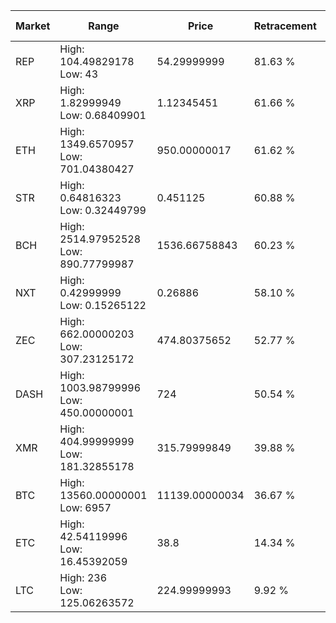 | Market | Range | Price| Retracement | Doubles to 50% |
| --- | --- | --- | --- | --- |
| REP | High: 104.49829178<br />Low: 43 | 54.29999999 | 81.63 % | 1.36 |
| XRP | High: 1.82999949<br />Low: 0.68409901 | 1.12345451 | 61.66 % | 1.12 |
| ETH | High: 1349.6570957<br />Low: 701.04380427 | 950.00000017 | 61.62 % | 1.08 |
| STR | High: 0.64816323<br />Low: 0.32449799 | 0.451125 | 60.88 % | 1.08 |
| BCH | High: 2514.97952528<br />Low: 890.77799987 | 1536.66758843 | 60.23 % | 1.11 |
| NXT | High: 0.42999999<br />Low: 0.15265122 | 0.26886 | 58.10 % | 1.08 |
| ZEC | High: 662.00000203<br />Low: 307.23125172 | 474.80375652 | 52.77 % | 1.02 |
| DASH | High: 1003.98799996<br />Low: 450.00000001 | 724 | 50.54 % | 1.00 |
| XMR | High: 404.99999999<br />Low: 181.32855178 | 315.79999849 | 39.88 % | 0.00 |
| BTC | High: 13560.00000001<br />Low: 6957 | 11139.00000034 | 36.67 % | 0.00 |
| ETC | High: 42.54119996<br />Low: 16.45392059 | 38.8 | 14.34 % | 0.00 |
| LTC | High: 236<br />Low: 125.06263572 | 224.99999993 | 9.92 % | 0.00 |
